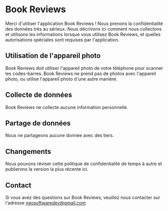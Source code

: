 # Book Reviews

Merci d'utiliser l'application Book Reviews ! Nous prenons la confidentialité des données très au sérieux. Nous décrivons ici comment nous collectons et utilisons les informations lorsque vous utilisez Book Reviews, et quelles autorisations spéciales sont requises par l'application.

## Utilisation de l'appareil photo
Book Reviews doit utiliser l'appareil photo de votre téléphone pour scanner les codes-barres. Book Reviews ne prend pas de photos avec l'appareil photo, ou utilise l'appareil photo d'une autre manière.

## Collecte de données
Book Reviews ne collecte aucune information personnelle.

## Partage de données
Nous ne partageons aucune donnée avec des tiers.

## Changements
Nous pouvons réviser cette politique de confidentialité de temps à autre et publierons la version la plus récente ici.

## Contact
Si vous avez des questions sur Book Reviews, veuillez nous contacter sur l'adresse neosoftwaredev@gmail.com
